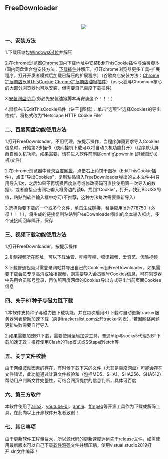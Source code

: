 ## FreeDownloader


<h1 align="center">
<img src="https://github.com/HXHGTS/FreeDownloader/raw/master/icon.ico">
</h1>


### 一、安装方法

1.下载压缩包[Windows64位](https://github.com/HXHGTS/FreeDownloader/releases/latest/download/FreeDownloader.X64.zip)并解压

2.在chrome浏览器[Chrome国内下载地址](https://www.google.cn/chrome/)中安装EditThisCookie插件与油猴脚本(国内网盘集合包安装方法：[下载插件](https://www.lanzous.com/i9mqftg)并解压，打开chrome浏览器更多工具-扩展程序，打开开发者模式后加载已解压的扩展程序）（谷歌商店安装方法：[Chrome扩展商店EditThisCookie](https://chrome.google.com/webstore/detail/editthiscookie/fngmhnnpilhplaeedifhccceomclgfbg?hl=zh-CN) [Chrome扩展商店油猴插件](https://chrome.google.com/webstore/detail/tampermonkey/dhdgffkkebhmkfjojejmpbldmpobfkfo)）（ps:火狐与Chromium核心的大部分浏览器也可以安装，但需要自己百度下载插件)

3.[安装网盘助手](https://greasyfork.org/scripts/378301-%E7%BD%91%E7%9B%98%E5%8A%A9%E6%89%8B/code/%E7%BD%91%E7%9B%98%E5%8A%A9%E6%89%8B.user.js)(务必先安装油猴脚本再安装这个！！！)

4.鼠标右击EditThisCookie插件（饼干🍪图标），单击“选项”-“选择Cookies的导出格式”，将格式改为“Netscape HTTP Cookie File”

### 二、百度网盘功能使用方法

1.打开FreeDownloader，不用代理，按提示操作，当程序弹窗要求导入Cookies信息时，开始第2步操作（夜间挂机下载可以将自动关机功能打开）（程序默认屏蔽自动关机功能，如果需要，请在进入软件前删除config\power.ini(屏蔽自动关机)文件）

2.在chrome浏览器中登录[百度网盘](https://pan.baidu.com/disk/home?#/all?path=%2F&vmode=list)，点击右上角饼干图标（EditThisCookie插件），点击“导出Cookies”，复制粘贴填入FreeDownloader弹出的文本文件中(只用导入1次，之后如果不再切换百度账号或修改密码可直接使用第一次导入的数据)，或者直接点击网址输入框旁边的锁🔒，找到"Cookie"，打开，找到BDUSS的值，粘贴到软件输入框中亦可(不推荐，这种方法每次需要重新导入)

3.选择你要下载的一个或多个文件，单击生成链接，替换应用id为778750（必须！！！），将生成的链接复制粘贴到FreeDownloader弹出的文本输入框内，多个链接间回车隔开，保存

### 三、视频下载功能使用方法

1.打开FreeDownloader，按提示操作

2.复制视频所在网址，可以下载油管、哔哩哔哩、腾讯视频、爱奇艺、优酷视频

3.下载普通视频只需登录网站并导出自己的Cookies到FreeDownloader，如果需要下载会员专享高清或独播视频，则需要导入会员账号Cookies信息，可在浏览器中先用会员账号登录，再仿照百度网盘的Cookies导出方式导出当前页面Cookies信息


### 四、关于BT种子与磁力链下载

1.本软件支持种子与磁力链下载功能，并在每次启用BT下载时自动更新tracker服务器列表帮助加速下载（感谢[trackerslist.com](https://trackerslist.com/#/zh)公开tracker列表），若因网络问题更新失败需要自行导入

2.如果需要加速BT下载，需要使用全局加速工具，普通http与socks5代理对BT下载加速无效！推荐使用Clash的Tap模式或SStap或Netch等

### 五、关于文件校验

由于网络波动因素的存在，有时候下载下来的文件（尤其是百度网盘）可能会存在文件错误，此功能通过计算文件校验和（包括MD5、SHA1、SHA256、SHA512）帮助用户判断文件完整性，可结合网页提供的信息判断，具体可百度

### 六、第三方软件

本软件使用了[aria2](https://aria2.github.io/)、[youtube-dl](https://gitlab.com/ytdl-org/youtube-dl)、[annie](https://github.com/iawia002/annie)、[ffmpeg](https://ffmpeg.org/)等开源工具作为下载或解码工具，在此向以上开源软件开发者致谢！

### 七、其它事项

由于更新软件工程量巨大，所以源代码的更新速度远远先于release文件，如需使用最新版本可以自己下载[软件源码](https://github.com/HXHGTS/FreeDownloader/archive/master.zip)文件并解压缩，使用vistual studio2019打开.sln文件编译！


